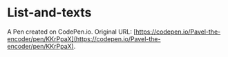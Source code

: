 # List-and-texts

A Pen created on CodePen.io. Original URL: [https://codepen.io/Pavel-the-encoder/pen/KKrPpaX](https://codepen.io/Pavel-the-encoder/pen/KKrPpaX).

